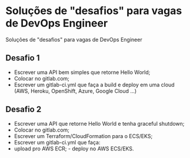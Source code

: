 # Soluções de "desafios" para vagas de DevOps Engineer
Soluções de "desafios" para vagas de DevOps Engineer

## Desafio 1

- Escrever uma API bem simples que retorne Hello World;
- Colocar no gitlab.com;
- Escrever um gitlab-ci.yml que faça a build e deploy em uma cloud (AWS, Heroku, OpenShift, Azure, Google Cloud …)


## Desafio 2

- Escrever uma API que retorne Hello World e tenha graceful shutdown;
- Colocar no gitlab.com;
- Escrever um Terraform/CloudFormation para o ECS/EKS;
- Escrever um gitlab-ci.yml que faça:
- upload pro AWS ECR; - deploy no AWS ECS/EKS.